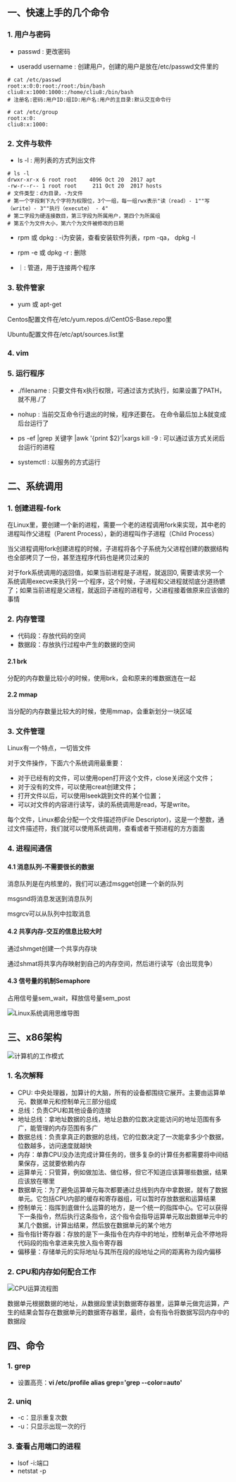 ## 一、快速上手的几个命令

### 1. 用户与密码

- passwd : 更改密码

- useradd username : 创建用户，创建的用户是放在/etc/passwd文件里的

```shell script
# cat /etc/passwd
root:x:0:0:root:/root:/bin/bash 
cliu8:x:1000:1000::/home/cliu8:/bin/bash
# 注册名:密码:用户ID:组ID:用户名:用户的主目录:默认交互命令行

# cat /etc/group
root:x:0:
cliu8:x:1000:
```

### 2. 文件与软件

- ls -l : 用列表的方式列出文件
```shell script
# ls -l
drwxr-xr-x 6 root root    4096 Oct 20  2017 apt
-rw-r--r-- 1 root root     211 Oct 20  2017 hosts
# 文件类型：d为目录，-为文件
# 第一个字段剩下九个字符为权限位，3个一组，每一组rwx表示"读（read）- 1""写（write）- 3""执行（execute） - 4"
# 第二字段为硬连接数目，第三字段为所属用户，第四个为所属组
# 第五个为文件大小，第六个为文件被修改的日期

```

- rpm 或 dpkg : -i为安装，查看安装软件列表，rpm -qa， dpkg -l

- rpm -e 或 dpkg -r : 删除

- ｜: 管道，用于连接两个程序

### 3. 软件管家

- yum 或 apt-get

Centos配置文件在/etc/yum.repos.d/CentOS-Base.repo里

Ubuntu配置文件在/etc/apt/sources.list里

### 4. vim



### 5. 运行程序

- ./filename : 只要文件有x执行权限，可通过该方式执行，如果设置了PATH，就不用./了

- nohup : 当前交互命令行退出的时候，程序还要在。 在命令最后加上&就变成后台运行了

- ps -ef |grep 关键字  |awk '{print $2}'|xargs kill -9 : 可以通过该方式关闭后台运行的进程

- systemctl : 以服务的方式运行


## 二、系统调用

### 1. 创建进程-fork
在Linux里，要创建一个新的进程，需要一个老的进程调用fork来实现，其中老的进程叫作父进程（Parent Process），新的进程叫作子进程（Child Process）

当父进程调用fork创建进程的时候，子进程将各个子系统为父进程创建的数据结构也全部拷贝了一份，甚至连程序代码也是拷贝过来的

对于fork系统调用的返回值，如果当前进程是子进程，就返回0, 需要请求另一个系统调用execve来执行另一个程序，这个时候，子进程和父进程就彻底分道扬镳了；如果当前进程是父进程，就返回子进程的进程号，父进程接着做原来应该做的事情

### 2. 内存管理
- 代码段：存放代码的空间
- 数据段：存放执行过程中产生的数据的空间

#### 2.1 brk
分配的内存数量比较小的时候，使用brk，会和原来的堆数据连在一起

#### 2.2 mmap
当分配的内存数量比较大的时候，使用mmap，会重新划分一块区域

### 3. 文件管理
Linux有一个特点，一切皆文件

对于文件操作，下面六个系统调用最重要：
- 对于已经有的文件，可以使用open打开这个文件，close关闭这个文件；
- 对于没有的文件，可以使用creat创建文件；
- 打开文件以后，可以使用lseek跳到文件的某个位置；
- 可以对文件的内容进行读写，读的系统调用是read，写是write。

每个文件，Linux都会分配一个文件描述符(File Descriptor)，这是一个整数，通过文件描述符，我们就可以使用系统调用，查看或者干预进程的方方面面


### 4. 进程间通信

#### 4.1 消息队列-不需要很长的数据
消息队列是在内核里的，我们可以通过msgget创建一个新的队列

msgsnd将消息发送到消息队列

msgrcv可以从队列中拉取消息

#### 4.2 共享内存-交互的信息比较大时
通过shmget创建一个共享内存块

通过shmat将共享内存映射到自己的内存空间，然后进行读写（会出现竞争）

#### 4.3 信号量的机制Semaphore
占用信号量sem_wait，释放信号量sem_post

![Linux系统调用思维导图](../docs/linux系统调用思维导图.jpg)


## 三、x86架构

![计算机的工作模式](../docs/计算机的工作模式.jpeg)



### 1. 名次解释

- CPU: 中央处理器，加算计的大脑，所有的设备都围绕它展开。主要由运算单元、数据单元和控制单元三部分组成
- 总线：负责CPU和其他设备的连接
- 地址总线：拿地址数据的总线，地址总数的位数决定能访问的地址范围有多广，能管理的内存范围有多广
- 数据总线：负责拿真正的数据的总线，它的位数决定了一次能拿多少个数据，位数越多，访问速度就越快
- 内存：单靠CPU没办法完成计算任务的，很多复杂的计算任务都需要将中间结果保存，这就要依赖内存
- 运算单元：只管算，例如做加法、做位移，但它不知道应该算哪些数据，结果应该放在哪里
- 数据单元：为了避免运算单元每次都要通过总线到内存中拿数据，就有了数据单元。它包括CPU内部的缓存和寄存器组，可以暂时存放数据和运算结果
- 控制单元：指挥到底做什么运算的地方，是一个统一的指挥中心。它可以获得下一条指令，然后执行这条指令，这个指令会指导运算单元取出数据单元中的某几个数据，计算出结果，然后放在数据单元的某个地方
- 指令指针寄存器：存放的是下一条指令在内存中的地址，控制单元会不停地将代码段的指令拿进来先放入指令寄存器
- 偏移量：存储单元的实际地址与其所在段的段地址之间的距离称为段内偏移

### 2. CPU和内存如何配合工作

![CPU运算流程图](../docs/CPU运算流程图.jpeg)

数据单元根据数据的地址，从数据段里读到数据寄存器里，运算单元做完运算，产生的结果会暂存在数据单元的数据寄存器里，最终，会有指令将数据写回内存中的数据段





## 四、命令



### 1. grep

- 设置高亮：**vi /etc/profile alias grep='grep --color=auto'**



### 2. uniq	

- -c：显示重复次数
- -u：只显示出现一次的行



### 3. 查看占用端口的进程

- lsof -i:端口
- netstat -p